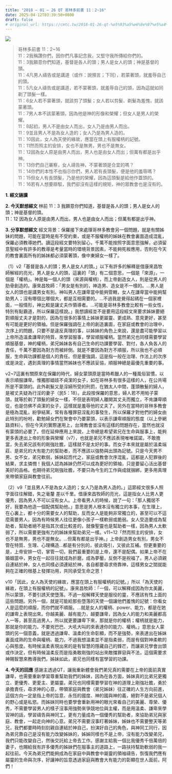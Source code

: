 ```yaml
---
title: "2018 – 01 – 26 QT 哥林多前書 11：2~16"
date: 2025-04-12T03:39:50+0800
draft: false
# original_url: https://cmtc.tw/2018-01-26-qt-%e5%93%a5%e6%9e%97%e5%a4%9a%e5%89%8d%e6%9b%b8-11%ef%bc%9a216
---
```


![](/images/qt.jpg)
> 哥林多前書 11：2\~16  
> 11：2我稱讚你們，因你們凡事記念我，又堅守我所傳給你們的。  
> 11：3我願意你們知道，基督是各人的頭；男人是女人的頭；神是基督的頭。  
> 11：4凡男人禱告或是講道（或作：說預言；下同），若蒙著頭，就羞辱自己的頭。  
> 11：5凡女人禱告或是講道，若不蒙著頭，就羞辱自己的頭，因為這就如同剃了頭髮一樣。  
> 11：6女人若不蒙著頭，就該剪了頭髮；女人若以剪髮、剃髮為羞愧，就該蒙著頭。  
> 11：7男人本不該蒙著頭，因為他是神的形像和榮耀；但女人是男人的榮耀。  
> 11：8起初，男人不是由女人而出，女人乃是由男人而出。  
> 11：9並且男人不是為女人造的；女人乃是為男人造的。  
> 11：10因此，女人為天使的緣故，應當在頭上有服權柄的記號。  
> 11：11然而照主的安排，女也不是無男，男也不是無女。  
> 11：12因為女人原是由男人而出，男人也是由女人而出；但萬有都是出乎神。  
> 11：13你們自己審察，女人禱告神，不蒙著頭是合宜的嗎？  
> 11：14你們的本性不也指示你們，男人若有長頭髮，便是他的羞辱嗎？  
> 11：15但女人有長頭髮，乃是他的榮耀，因為這頭髮是給他作蓋頭的。  
> 11：16若有人想要辯駁，我們卻沒有這樣的規矩，神的眾教會也是沒有的。

**1. 經文誦讀**

**2.  今天默想經文**
林前 11：3 我願意你們知道，基督是各人的頭；男人是女人的頭；神是基督的頭。  
11：12 因為女人原是由男人而出，男人也是由女人而出；但萬有都是出乎神。

**3. 分享默想經文**
經文背景：保羅接下來處理哥林多教會另一個問題，就是有關姊妹的問題，可能在當時是有不受約束，或是不服權柄的姊妹在教會裏面造成混亂，保羅必須教導她們。讀這段經文要特別留心，千萬不能按照字面意思強解，必須留意聖經中有許多的教導是考量當時的環境背景因素，不能夠死板應用，否則在今天的教會裏面所有的姊妹都必須蒙著頭，像中東婦女一樣了。

（1）v2「基督是各人的頭；男人是女人的頭。」以下有許多的解釋是借康來昌牧師解經的亮光，男人是女人的頭，這裏的「頭」有二個意思，一個是「來源」，一個是「權柄」。神是每一個人的頭（來源與權柄），而上帝創造女人，則是從男人的肋骨創造的。康來昌牧師：「男女是有別的，神造男、造女是不一樣的。…男人是女人的頭也是講男女有別。神叫男人在謙卑當中能夠管轄，女人在謙卑當中能夠幫助男人；沒有哪個比哪個大，都是互相需要的。…不過我是覺得起碼在一個家裡面，一般情形，神比較是讓丈夫作領導者。…可能是哥林多教會比較有一些女性，特別有點霸道，所以保羅這樣說。」我想讀經並不是要用這段經文來要求姊妹要絕對順服丈夫才是對的，因為在很多的事情上姊妹更屬靈、更成熟、意見更好，甚至有可能是更好的領袖。但是保羅強調在上帝的創造裏面，在家庭或教會的治理中，次序上的問題，只要不是違反真理的事，以姊妹的角色上來說，還是盡可能學習以上帝所造溫柔謙卑的特質，來學習服事，學習順服權柄。當然弟兄也同樣需要學習順服基督，神的權柄，弟兄姊妹各有自己生命的功課要學習、對付，各人負各人的責任，千萬不要因為對方而被絆倒。就是不要因為對方不順服，所以我也不必順服，生命與功課都是個人的責任。但是要強調，這是指一般在治理、作法上的次序或是決定，遇到真理的事情當然姊妹也不應該妥協，順服神總是最優先重要的事。

v2\~7這裏有關原來在保羅的時代，婦女蒙頭原是當時希臘人的一種風俗習慣，以表示順服謙卑。惟獨那娼妓不貞潔的女子，如在哥林多有很多這樣的人，在公共場所是不蒙頭的。此外剃髮又是淫婦所受的刑罰，在猶太人中間，蓬頭散髮的婦人，是被丈夫疑為行淫的妻子（民5：18）。此段按保羅的意思，婦人若不用帕子蒙頭，就等於剃了頭髮的婦女一樣，不但是表明婦人離開其丈夫而獨立，不肯謙卑順從，也是仿佛不貞潔的女子，這樣就是羞辱他的丈夫了。另外在當時的哥林多教會是極為混亂，紛爭結黨，常有各種罪惡淫亂的事發生，所以保羅才對他們的婦女由此特別的吩咐，勸勉婦女們在聚會中乃要蒙頭，以表示謙卑順服的態度（以上參網路資料）。但在今天的實際運用上，台灣教會並沒有這樣的問題存在，當然也就沒有蒙頭的必要了。但在延伸應用上來說，上帝總是希望弟兄在生命與服事上，能夠更多表達出上帝的形象與榮耀（v7），也就是弟兄不應該表現唯唯諾諾，不敢擔當，失去弟兄該有的剛強壯膽，這樣就不是太好的事。而女子本來就是屬於溫柔端莊、是弟兄的大有能力的幫助者，而不應該以強勢與出頭為記號。只是今天男不男、女不女，弟兄軟弱，姊妹起而代之，家庭或教會次序混亂，這都是人犯罪後的結果，求主憐憫！我個人認為姊妹仍然可以成為更好的領袖，只是要留心活出基督美好的品格。也期待弟兄剛強壯膽，不要只為今生的工作與成就捆綁，更多用真理來帶領家庭與教會往前。

（2）v9「並且男人不是為女人造的；女人乃是為男人造的。」這節經文很多人照字面往往解錯，失之毫釐 差以千里。借康來昌牧師的亮光，這是指女人比男人更優秀，因為男人不可以沒有女人。上帝看男人的時候，說了一句：「那人獨居不好，我要為他造一個配偶幫助他。」意思是男人根本沒有獨立的本事，在生理上，在心裏上，都十分的需要女人的幫助，反而女人是能夠非常獨立的，甚至可以不這麼需要男人，因為有時候男人往往更像小孩子一樣軟弱或脆弱。女人受造要成為幫助者，幫助者絕不是指其次或比較差的，就像聖靈也是幫助者一樣，因為男人太軟弱了，所以需要更強有力的姊妹來幫助弟兄一樣。v11\~12「然而照主的安排，女也不是無男，男也不是無女。…但萬有都是出乎神。」上帝創造男女有別，男女不管在特質、生理、心理構造…都是有分別的，彼此吸引，又彼此互補。但更重要的是，上帝安排一切，掌管一切，我們最重要的是上帝，還不是配偶。如果上帝不在婚姻當中，男女在一起往往就成為折磨，成為夢靨，反倒不是祝福了。男人必須親自連結於神，女人也同樣必須連結於神，各自都要尋求倚靠神，這樣男女之間就能夠在正確的根基上發揮功用，共同承受生命之恩！

v10「因此，女人為天使的緣故，應當在頭上有服權柄的記號。」所以「為天使的緣故，在頭上有服權柄的記號」。康來昌牧師：「一個，可以解釋成因為你太美麗，所以蒙頭，不要引誘天使墮落。不過一般解釋天使是服役的靈，不應該有性上面的這些問題。另外一個，就是可能給那些墮落的天使一個讓他們羞愧的記號：你看女人是這麼的順服，而你們就不順服。…就是女人的權柄、power、能力，都是在她的謙卑上表現出來。你越美麗、越有能力，越要謙卑，因為女人的能力和美麗都高人一等，甚至高過男人，所以就更要謙卑下來，那就是你的權柄；權柄就是能力，那就是你的能力。不要兇巴巴、大吼大叫的來表達你的能力、權柄。」意思女人蒙頭的另一個意義，就是透過謙卑、溫柔的生命彰顯，而不是強勢，來表達出在姊妹裏面成熟的生命與權柄、能力。不過我想溫柔並不是指柔弱，而是有個對神柔軟的心與態度。有時候溫柔表現出來的是有智慧的隱藏自己的鋒芒，而讓弟兄學會出頭或作決定，但有時候溫柔反而是指勇敢剛強的站出來敵擋罪惡與不法，這個需要求神賜智慧來教導我們，姊妹如此，弟兄也同樣有當學習的功課。

**4. 今天的回應**
感謝主透過QT，讓我重新體會我們弟兄真的需要在上帝的面前真實謙卑，也需要重新學習尊重幫助我們的姊妹，因為在各方面，姊妹真的比弟兄更獨立、更優秀、更愛主、更屬靈。弟兄也同樣需要學習在神的道理上剛強壯膽，勇於承擔責任，尋求神的心意，帶領家庭與教會（弟兄姊妹）往正確的人生方向前進，這個方向一定是指上帝的旨意、永恆的國度、神的國與神的義，絕對不是弟兄個人的野心或是私慾。而姊妹同時也要學會重新用神的眼光來看自己的美麗、尊榮、優秀，不需要學習男人的樣子沒事用強勢來爭競地位與主權，而是用溫柔、謙卑來學習神的話，學習禱告與神同工，更有力量成為一個優秀的幫助者，來協助弟兄與家庭、教會，一起走向神的心意。弟兄不需要沒事盯著姊妹，姊妹也不需要整天等弟兄，我們都要時時刻刻親自連結於神自己，扮演好自己的角色，與神同工同行，因為弟兄靠自己是沒有能力改變姊妹的，姊姊同樣也不是上帝，沒有能力改變弟兄，我們只能改變自己，然後交託給上帝去工作。感謝主給我一個比我優秀千倍萬倍的妻子，也賜給我有許多優秀的姊妹們在服事主的道路上，一路扶持幫助軟弱的我一起往前。今天為弟兄們能夠成為在家庭中與教會中屬靈的領袖禱告，恢復我們應有屬靈的生命與次序，好讓神的旨意透過家庭與教會大有能力的彰顯在世人面前，阿們！
